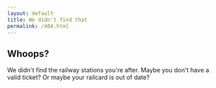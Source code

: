 ```yaml
---
layout: default
title: We didn't find that
permalink: /404.html
---
```


<h2>Whoops?</h2>
<p>We didn't find the railway stations you're after. Maybe you don't have a valid ticket? Or maybe your railcard is out of date?  </p>
